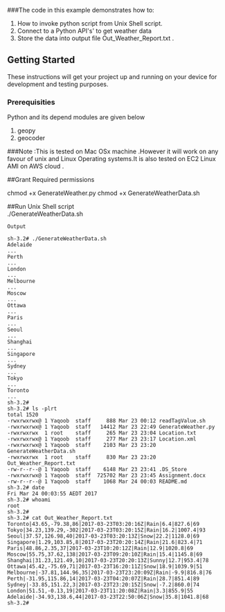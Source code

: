 ###The code in this example demonstrates how to:

1. How to invoke python script from Unix Shell script.
2. Connect to a Python API's' to get weather data 
3. Store the data into output file Out_Weather_Report.txt .

## Getting Started

These instructions will get your project up and running on your device for development and testing purposes.

### Prerequisities

Python and its depend modules are given below
1. geopy
2. geocoder

###Note :This is tested on Mac OSx machine .However it will work on any favour of unix and Linux Operating systems.It is also tested on EC2 Linux AMI on AWS cloud .

##Grant Required permissions

chmod +x GenerateWeather.py
chmod +x GenerateWeatherData.sh

##Run Unix Shell script  
./GenerateWeatherData.sh



```
Output 

sh-3.2# ./GenerateWeatherData.sh
Adelaide
...
Perth
...
London
...
Melbourne
...
Moscow
...
Ottawa
...
Paris
...
Seoul
...
Shanghai
...
Singapore
...
Sydney
...
Tokyo
...
Toronto
...
sh-3.2# 
sh-3.2# ls -plrt
total 1520
-rwxrwxrwx@ 1 Yaqoob  staff     888 Mar 23 00:12 readTagValue.sh
-rwxrwxrwx@ 1 Yaqoob  staff   14412 Mar 23 22:49 GenerateWeather.py
-rwxrwxrwx  1 root    staff     265 Mar 23 23:04 Location.txt
-rwxrwxrwx@ 1 Yaqoob  staff     277 Mar 23 23:17 Location.xml
-rwxrwxrwx@ 1 Yaqoob  staff    2103 Mar 23 23:20 GenerateWeatherData.sh
-rwxrwxrwx  1 root    staff     830 Mar 23 23:20 Out_Weather_Report.txt
-rw-r--r--@ 1 Yaqoob  staff    6148 Mar 23 23:41 .DS_Store
-rwxrwxrwx@ 1 Yaqoob  staff  725702 Mar 23 23:45 Assignment.docx
-rw-r--r--@ 1 Yaqoob  staff    1068 Mar 24 00:03 README.md
sh-3.2# date
Fri Mar 24 00:03:55 AEDT 2017
sh-3.2# whoami
root
sh-3.2# 
sh-3.2# cat Out_Weather_Report.txt
Toronto|43.65,-79.38,86|2017-03-23T03:20:16Z|Rain|6.4|827.6|69
Tokyo|34.23,139.29,-302|2017-03-23T03:20:15Z|Rain|16.2|1007.4|93
Seoul|37.57,126.98,40|2017-03-23T03:20:13Z|Snow|22.2|1128.0|69
Singapore|1.29,103.85,8|2017-03-23T20:20:14Z|Rain|21.6|823.4|71
Paris|48.86,2.35,37|2017-03-23T10:20:12Z|Rain|12.9|1020.8|69
Moscow|55.75,37.62,138|2017-03-23T09:20:10Z|Rain|15.4|1145.8|69
Shanghai|31.23,121.49,10|2017-03-23T20:20:13Z|Sunny|12.7|953.4|78
Ottawa|45.42,-75.69,71|2017-03-23T16:20:11Z|Snow|18.9|1039.9|51
Melbourne|-37.81,144.96,35|2017-03-23T23:20:09Z|Rain|-9.9|816.8|76
Perth|-31.95,115.86,14|2017-03-23T04:20:07Z|Rain|28.7|851.4|89
Sydney|-33.85,151.22,3|2017-03-23T23:20:15Z|Snow|-7.2|860.0|74
London|51.51,-0.13,19|2017-03-23T11:20:08Z|Rain|3.3|855.9|55
Adelaide|-34.93,138.6,44|2017-03-23T22:50:06Z|Snow|35.8|1041.8|68
sh-3.2# 

